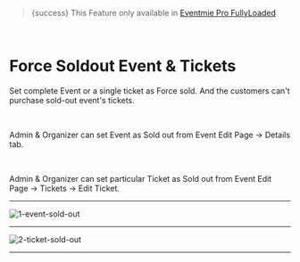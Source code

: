 > {success} This Feature only available in [Eventmie Pro FullyLoaded](https://classiebit.com/eventmie-pro-fullyloaded)

<br>

# Force Soldout Event & Tickets

Set complete Event or a single ticket as Force sold. And the customers can't purchase sold-out event's tickets.

<br>

Admin & Organizer can set Event as Sold out from Event Edit Page -> Details tab.

<br>

Admin & Organizer can set particular Ticket as Sold out from Event Edit Page -> Tickets -> Edit Ticket.

---

![1-event-sold-out](https://eventmie-pro-docs.classiebit.com//images/fullyloaded/1-event-sold-out.png "1-event-sold-out")

---

![2-ticket-sold-out](https://eventmie-pro-docs.classiebit.com//images/v2/EventmieProFullyLoadedV2.0/2-ticket-sold-out.png.png "2-ticket-sold-out")

---
